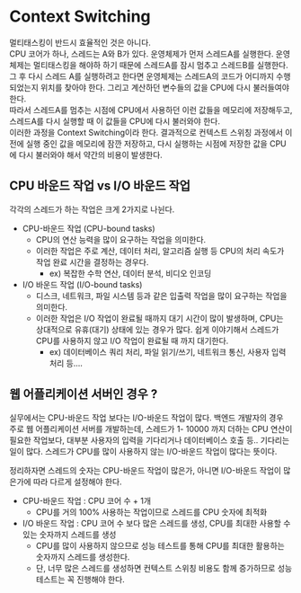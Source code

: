 # Context Switching
멀티태스킹이 반드시 효율적인 것은 아니다.  
CPU 코어가 하나, 스레드는 A와 B가 있다. 운영체제가 먼저 스레드A를 실행한다. 운영체제는 멀티태스킹을 해야하 하기 때문에 스레드A를 잠시 멈추고 스레드B를 실행한다. 그 후 다시 스레드 A를 실행하려고 한다면 운영체제는 스레드A의 코드가 어디까지 수행되었는지 위치를 찾아야 한다. 그리고 계산하던 변수들의 값을 CPU에 다시 불러들여야 한다.  
따라서 스레드A를 멈추는 시점에 CPU에서 사용하던 이런 값들을 메모리에 저장해두고, 스레드A를 다시 실행할 때 이 값들을 CPU에 다시 불러와야 한다.  
이러한 과정을 Context Switching이라 한다. 결과적으로 컨텍스트 스위칭 과정에서 이전에 실행 중인 값을 메모리에 잠깐 저장하고, 다시 실행하는 시점에 저장한 값을 CPU에 다시 불러와야 해서 약간의 비용이 발생한다.  

## CPU 바운드 작업 vs I/O 바운드 작업
각각의 스레드가 하는 작업은 크게 2가지로 나뉜다.
- CPU-바운드 작업 (CPU-bound tasks)
  - CPU의 연산 능력을 많이 요구하는 작업을 의미한다.
  - 이러한 작업은 주로 계산, 데이터 처리, 알고리즘 실행 등 CPU의 처리 속도가 작업 완료 시간을 결정하는 경우다.
    - ex) 복잡한 수학 연산, 데이터 분석, 비디오 인코딩
- I/O 바운드 작업 (I/O-bound tasks)
  - 디스크, 네트워크, 파일 시스템 등과 같은 입출력 작업을 많이 요구하는 작업을 의미한다.
  - 이러한 작업은 I/O 작업이 완료될 때까지 대기 시간이 많이 발생하며, CPU는 상대적으로 유휴(대기) 상태에 있는 경우가 많다. 쉽게 이야기해서 스레드가 CPU를 사용하지 않고 I/O 작업이 완료될 때 까지 대기한다.
    - ex) 데이터베이스 쿼리 처리, 파일 읽기/쓰기, 네트워크 통신, 사용자 입력 처리 등....

## 웹 어플리케이션 서버인 경우 ?
실무에서는 CPU-바운드 작업 보다는 I/O-바운드 작업이 많다.
백엔드 개발자의 경우 주로 웹 어플리케이션 서버를 개발하는데, 스레드가 1- 10000 까지 더하는 CPU 연산이 필요한 작업보다, 대부분 사용자의 입력을 기다리거나 데이터베이스 호출 등.. 기다리는 일이 많다. 스레드가 CPU를 많이 사용하지 않는 I/O-바운드 작업이 많다는 뜻이다.

정리하자면 스레드의 숫자는 CPU-바운드 작업이 많은가, 아니면 I/O-바운드 작업이 많은가에 따라 다르게 설정해야 한다.
- CPU-바운드 작업 : CPU 코어 수 + 1개
  - CPU를 거의 100% 사용하는 작업이므로 스레드를 CPU 숫자에 최적화
- I/O 바운드 작업 : CPU 코어 수 보다 많은 스레드를 생성, CPU를 최대한 사용할 수 있는 숫자까지 스레드를 생성
  - CPU를 많이 사용하지 않으므로 성능 테스트를 통해 CPU를 최대한 활용하는 숫자까지 스레드를 생성한다.
  - 단, 너무 많은 스레드를 생성하면 컨텍스트 스위칭 비용도 함께 증가하므로 성능 테스트는 꼭 진행해야 한다.


